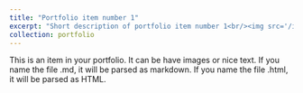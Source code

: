 ```yaml
---
title: "Portfolio item number 1"
excerpt: "Short description of portfolio item number 1<br/><img src='/images/2023_09_MatGlacier2.jpg'>"
collection: portfolio
---
```


This is an item in your portfolio. It can be have images or nice text. If you name the file .md, it will be parsed as markdown. If you name the file .html, it will be parsed as HTML. 
